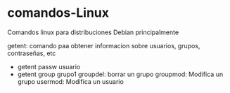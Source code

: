 # comandos-Linux
Comandos linux para distribuciones Debian principalmente 


getent: comando paa obtener informacion sobre usuarios, grupos, contraseñas, etc 
 - getent passw usuario
 - getent group grupo1
groupdel: borrar un grupo
groupmod: Modifica un grupo
usermod: Modifica un usuario 

